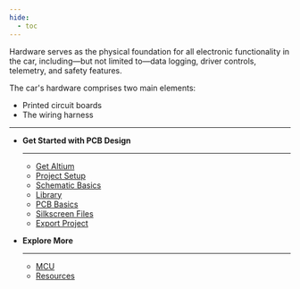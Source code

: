 ```yaml
---
hide:
  - toc
---
```


Hardware serves as the physical foundation for all electronic functionality in the car, including—but not limited to—data logging, driver controls, telemetry, and safety features.

The car's hardware comprises two main elements:

- Printed circuit boards
- The wiring harness

---

<div class="grid cards" markdown>

-   __Get Started with PCB Design__

    ---

    - [Get Altium](Altium/get-altium.md)
    - [Project Setup](Altium/project-setup.md)
    - [Schematic Basics](Altium/schematic-basics.md)
    - [Library](Altium/library.md)
    - [PCB Basics](Altium/pcb-basics.md)
    - [Silkscreen Files](Altium/silkscreen-files.md)
    - [Export Project](Altium/export-project.md)

-   __Explore More__

    ---

    - [MCU](MCU.md)
    - [Resources](resources.md)

</div>